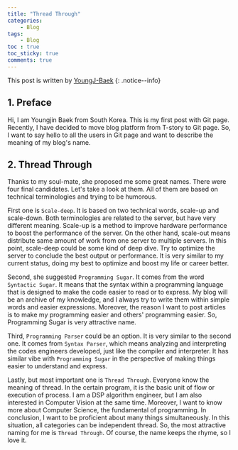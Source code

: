 ```yaml
---
title: "Thread Through"
categories:
    - Blog
tags:
    - Blog
toc : true
toc_sticky: true
comments: true
---
```

This post is written by [YoungJ-Baek](https://github.com/YoungJ-Baek)
{: .notice--info}

## 1. Preface
Hi, I am Youngjin Baek from South Korea. This is my first post with Git page. Recently, I have decided to move blog platform from T-story to Git page. So, I want to say hello to all the users in Git page and want to describe the meaning of my blog's name.

## 2. Thread Through
Thanks to my soul-mate, she proposed me some great names. There were four final candidates. Let's take a look at them. All of them are based on technical terminologies and trying to be humorous.

First one is `Scale-deep`. It is based on two technical words, scale-up and scale-down. Both terminologies are related to the server, but have very different meaning. Scale-up is a method to improve hardware performance to boost the performance of the server. On the other hand, scale-out means distribute same amount of work from one server to multiple servers. In this point, scale-deep could be some kind of deep dive. Try to optimize the server to conclude the best output or performance. It is very similar to my current status, doing my best to optimize and boost my life or career better.

Second, she suggested `Programming Sugar`. It comes from the word `Syntactic Sugar`. It means that the syntax within a programming language that is designed to make the code easier to read or to express. My blog will be an archive of my knowledge, and I always try to write them within simple words and easier expressions. Moreover, the reason I want to post articles is to make my programming easier and others' programming easier. So, Programming Sugar is very attractive name.

Third, `Programming Parser` could be an option. It is very similar to the second one. It comes from `Syntax Parser`, which means analyzing and interpreting the codes engineers developed, just like the compiler and interpreter. It has similar vibe with `Programming Sugar` in the perspective of making things easier to understand and express.

Lastly, but most important one is `Thread Through`. Everyone know the meaning of thread. In the certain program, it is the basic unit of flow or execution of process. I am a DSP algorithm engineer, but I am also interested in Computer Vision at the same time. Moreover, I want to know more about Computer Science, the fundamental of programming. In conclusion, I want to be proficient about many things simultaneously. In this situation, all categories can be independent thread. So, the most attractive naming for me is `Thread Through`. Of course, the name keeps the rhyme, so I love it.
